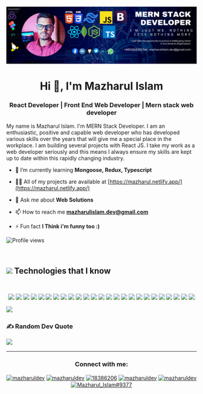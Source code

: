 <img src="Mazharul_Islam.png" alt="" /> </a><p align="center"> 

<h1 align="center">Hi 👋, I'm Mazharul Islam</h1>
<h3 align="center">React Developer | Front End Web Developer | Mern stack web developer</h3>

My name is Mazharul Islam. I'm MERN Stack Developer. I am an enthusiastic, positive and capable web developer who has developed various skills over the years that will give me a special place in the workplace. I am building several projects with React JS. I take my work as a web developer seriously and this means I always ensure my skills are kept up to date within this rapidly changing industry.

- 🌱 I’m currently learning **Mongoose, Redux, Typescript**

- 👨‍💻 All of my projects are available at [https://mazharul.netlify.app/](https://mazharul.netlify.app/)

- 💬 Ask me about **Web Solutions**

- 📫 How to reach me **mazharulislam.dev@gmail.com**

- ⚡ Fun fact **I Think i'm funny too :)**

![Profile views](https://gpvc.arturio.dev/MazharulDev)

<br />

<h2><img src = "https://media2.giphy.com/media/QssGEmpkyEOhBCb7e1/giphy.gif?cid=ecf05e47a0n3gi1bfqntqmob8g9aid1oyj2wr3ds3mg700bl&rid=giphy.gif" width='50'/>&nbsp;Technologies that I know</h2>

<br>

<p align="center">
    <img src="https://img.shields.io/badge/HTML5-E34F26?style=for-the-badge&logo=html5&logoColor=white" height="25"/>
    <img src="https://img.shields.io/badge/css3-%231572B6.svg?style=for-the-badge&logo=css3&logoColor=white" height="25"/>
    <img src="https://img.shields.io/badge/javascript-%23323330.svg?style=for-the-badge&logo=javascript&logoColor=%23F7DF1E" height="25"/>
    <img src="https://img.shields.io/badge/typescript-%23007ACC.svg?style=for-the-badge&logo=typescript&logoColor=white" height="25"/>
    <img src="https://img.shields.io/badge/vercel-%23000000.svg?style=for-the-badge&logo=vercel&logoColor=white" height="25"/>
    <img src="https://img.shields.io/badge/netlify-%23000000.svg?style=for-the-badge&logo=netlify&logoColor=#00C7B7" height="25"/>
    <img src="https://img.shields.io/badge/firebase-%23039BE5.svg?style=for-the-badge&logo=firebase" height="25"/>
    <img src="https://img.shields.io/badge/heroku-%23430098.svg?style=for-the-badge&logo=heroku&logoColor=white" height="25"/>
    <img src="https://img.shields.io/badge/Google%20Cloud-%234285F4.svg?style=for-the-badge&logo=google-cloud&logoColor=white" height="25"/>
    <img src="https://img.shields.io/badge/express.js-%23404d59.svg?style=for-the-badge&logo=express&logoColor=%2361DAFB" height="25"/>
    <img src="https://img.shields.io/badge/NPM-%23000000.svg?style=for-the-badge&logo=npm&logoColor=white" height="25"/>
    <img src="https://img.shields.io/badge/MUI-%230081CB.svg?style=for-the-badge&logo=material-ui&logoColor=white" height="25"/>
    <img src="https://img.shields.io/badge/node.js-6DA55F?style=for-the-badge&logo=node.js&logoColor=white" height="25"/>
    <img src="https://img.shields.io/badge/react-%2320232a.svg?style=for-the-badge&logo=react&logoColor=%2361DAFB" height="25"/>
    <img src="https://img.shields.io/badge/React_Router-CA4245?style=for-the-badge&logo=react-router&logoColor=white" height="25"/>
    <img src="https://img.shields.io/badge/redux-%23593d88.svg?style=for-the-badge&logo=redux&logoColor=white" height="25"/>
    <img src="https://img.shields.io/badge/Socket.io-black?style=for-the-badge&logo=socket.io&badgeColor=010101" height="25"/>
    <img src="https://img.shields.io/badge/tailwindcss-%2338B2AC.svg?style=for-the-badge&logo=tailwind-css&logoColor=white" height="25"/>
    <img src="https://img.shields.io/badge/yarn-%232C8EBB.svg?style=for-the-badge&logo=yarn&logoColor=white" height="25"/>
    <img src="https://img.shields.io/badge/MongoDB-%234ea94b.svg?style=for-the-badge&logo=mongodb&logoColor=white" height="25"/>
    <img src="https://img.shields.io/badge/adobephotoshop-%2331A8FF.svg?style=for-the-badge&logo=adobephotoshop&logoColor=white" height="25"/>
    <img src="https://img.shields.io/badge/Canva-%2300C4CC.svg?style=for-the-badge&logo=Canva&logoColor=white" height="25"/>
    <img src="https://img.shields.io/badge/figma-%23F24E1E.svg?style=for-the-badge&logo=figma&logoColor=white" height="25"/>
    <img src="https://img.shields.io/badge/Gimp-657D8B?style=for-the-badge&logo=gimp&logoColor=FFFFFF" height="25"/>
    <img src="https://img.shields.io/badge/linux-657D8B?style=for-the-badge&logo=linux&logoColor=FFFFFF" height="25"/>
</p>

![](https://github-readme-stats.vercel.app/api/top-langs/?username=mazharuldev&theme=dark&hide_border=false&include_all_commits=false&count_private=false&layout=compact)

### ✍️ Random Dev Quote
![](https://quotes-github-readme.vercel.app/api?type=horizontal&theme=radical)

---
<h3 align="center">Connect with me:</h3>
<p align="center">
<a href="https://twitter.com/mazharuldev" target="blank"><img align="center" src="https://raw.githubusercontent.com/rahuldkjain/github-profile-readme-generator/master/src/images/icons/Social/twitter.svg" alt="mazharuldev" height="30" width="40" /></a>
<a href="https://linkedin.com/in/mazharuldev" target="blank"><img align="center" src="https://raw.githubusercontent.com/rahuldkjain/github-profile-readme-generator/master/src/images/icons/Social/linked-in-alt.svg" alt="mazharuldev" height="30" width="40" /></a>
<a href="https://stackoverflow.com/users/18386206" target="blank"><img align="center" src="https://raw.githubusercontent.com/rahuldkjain/github-profile-readme-generator/master/src/images/icons/Social/stack-overflow.svg" alt="18386206" height="30" width="40" /></a>
<a href="https://fb.com/mazharuldev" target="blank"><img align="center" src="https://raw.githubusercontent.com/rahuldkjain/github-profile-readme-generator/master/src/images/icons/Social/facebook.svg" alt="mazharuldev" height="30" width="40" /></a>
<a href="https://instagram.com/mazharuldev" target="blank"><img align="center" src="https://raw.githubusercontent.com/rahuldkjain/github-profile-readme-generator/master/src/images/icons/Social/instagram.svg" alt="mazharuldev" height="30" width="40" /></a>
<a href="https://discord.gg/Mazharul_Islam#9377" target="blank"><img align="center" src="https://raw.githubusercontent.com/rahuldkjain/github-profile-readme-generator/master/src/images/icons/Social/discord.svg" alt="Mazharul_Islam#9377" height="30" width="40" /></a>
</p>



